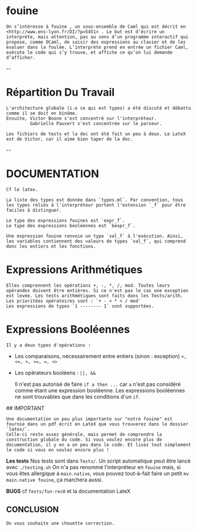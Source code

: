 # fouine



	On s’intéresse à fouine , un sous-ensemble de Caml qui est décrit en <http://www.ens-lyon.fr/DI/?p=5451> . Le but est d’écrire un interprète, mais attention, pas au sens d’un programme interactif qui propose, comme OCaml, de saisir des expressions au clavier et de les  évaluer dans la foulée. L’interprète prend en entrée un fichier Caml, exécute le code qui s’y trouve, et affiche ce qu’on lui demande d’afficher.


--
# Répartition Du Travail

	L'architecture globale (i.e ce qui est types) a été discuté et débattu comme il se doit en binôme.
	Ensuite, Victor Boone s'est concentré sur l'interpréteur.
		     Gabrielle Pauvert s'est concentrée sur le parseur.

	Les fichiers de tests et la doc ont été fait un peu à deux. Le LateX est de Victor, car il aime bien taper de la doc.

--

# DOCUMENTATION

	Cf le latex.

	La liste des types est donnée dans `types.ml`. Par convention, tous les types reliés à l'interpréteur portent l'extension `_f` pour être faciles à distinguer.

	Le type des expressions fouines est `expr_f`.
	Le type des expressions booléennes est `bexpr_f`.

	Une expression fouine renvoie un type `val_f` à l'exécution. Ainsi, les variables contiennent des valeurs de types `val_f`, qui comprend donc les entiers et les fonctions. 

# Expressions Arithmétiques

	Elles comprennent les opérations +, -, *, /, mod. Toutes leurs opérandes doivent être entières. Si ce n'est pas le cas une exception est levée. Les tests arithmétiques sont faits dans les Tests/arith.
	Les prioritées opératoires sont : `+ - < * < / mod`
	Les expressions de types `1 -------- 1` sont supportées.

# Expressions Booléennes

	Il y a deux types d'opérations : 
* Les comparaisons, nécessairement entre entiers (sinon : exception) `<, <=, >, >=, =, <>`
* Les opérateurs booléens : `||, &&`
	
	Il n'est pas autorisé de faire `if a then ...` car `a` n'est pas considéré comme étant une expression booléenne. Les expressions booléennes ne sont trouvables que dans les conditions d'un `if`.



## IMPORTANT

	Une documentation un peu plus importante sur "notre fouine" est fournie dans un pdf écrit en LateX que vous trouverez dans le dossier `latex/`.
	Celle-ci reste assez générale, mais permet de comprendre la construction globale du code. Si vous voulez encore plus de documentation, il y en a un peu dans le code. Et lisez tout simplement le code si vous en voulez encore plus !

**Les tests**
	Nos tests sont dans `Tests/`. Un script automatique peut être lancé avec `./testing.sh`
	On n'a pas renommé l'interpréteur en `fouine` mais, si vous êtes allergique à `main.native`, vous pouvez tout-à-fait faire un petit `mv main.native fouine`, ça marchera aussi.


**BUGS**
	cf `Tests/fun-rec0`  et la documentation LateX


## CONCLUSION

	On vous souhaite une chouette correction.
